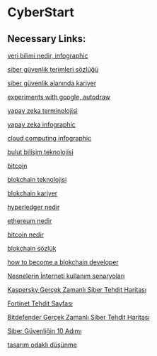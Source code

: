 # CyberStart

## Necessary Links: 

[veri bilimi nedir, infographic](https://ibm.ent.box.com/s/arw78ikk0o4re0p2245tmyjq9qu7w2fx)
  
[siber güvenlik terimleri sözlüğü](https://bundles.yourlearning.ibm.com/skills/learn/assets/NKVRGWVWNPRR77AZ/Cybersecurity3_Cybersecurity%20GLOSSARY_tr-TR-US.pdf)
 
[siber güvenlik alanında kariyer](https://bundles.yourlearning.ibm.com/skills/learn/assets/XVPQVZGJWWQV54PB/Cybersecurity_Infographic_tr.pdf)
 
[experiments with google, autodraw](https://experiments.withgoogle.com/autodraw)

[yapay zeka terminolojisi](https://bundles.yourlearning.ibm.com/skills/learn/assets/XVPQVPQERXKV58RE/Artificial%20Intelligence%20GLOSSARY_tr-TR.pdf)

[yapay zeka infographic](https://bundles.yourlearning.ibm.com/skills/learn/assets/MKPDKPDMYZYW12BV/AI_Infographic_tr.pdf)

[cloud computing infographic](https://ibm.ent.box.com/s/inx7prfvckcrh7wk1gegvqgc70j9mkc8)

[bulut bilişim teknolojisi](https://bundles.yourlearning.ibm.com/skills/learn/assets/JYNVQZYDVRRR3423/Cloud%20Computing%20Terminology_tr-TR.pdf)

[bitcoin](https://www.youtube.com/watch?v=kubGCSj5y3k&list=PLpQQipWcxwt_cocZHpKNRr2cTs5n2nL2p&index=11)

[blokchain teknolojisi](https://www.forbes.com/sites/quora/2019/05/29/what-do-people-misunderstand-about-blockchain-technology/#2bd45f245e39)

[blokchain kariyer](https://bundles.yourlearning.ibm.com/skills/learn/assets/WWZNWPZNQPQV2YRK/Blockchain_Infographic_tr.pdf)

[hyperledger nedir](https://blockgeeks.com/guides/hyperledger/)

[ethereum nedir](https://blockgeeks.com/guides/ethereum/)

[bitcoin nedir](https://blockgeeks.com/guides/what-is-bitcoin/)

[blokchain sözlük](https://bundles.yourlearning.ibm.com/skills/learn/assets/PZDYNVGRWJEZ26AV/Blockchain_glossary_tr-TR.pdf)

[how to become a blokchain developer](https://blockgeeks.com/guides/blockchain-developer/)

[Nesnelerin İnterneti kullanım senaryoları](https://bundles.yourlearning.ibm.com/skills/learn/assets/PZDYDXMKEDQZ2ND3/IoT%20use%20cases_The%20Internet%20of%20Things%20in%20action_Article_tr-TR.pdf)

[Kaspersky Gerçek Zamanlı Siber Tehdit Haritası](https://cybermap.kaspersky.com/)

[Fortinet Tehdit Sayfası](https://threatmap.fortiguard.com/)

[Bitdefender Gerçek Zamanlı Siber Tehdit Haritası](https://threatmap.bitdefender.com/)

[Siber Güvenliğin 10 Adımı](https://www.ncsc.gov.uk/files/2021-10-steps-to-cyber-security-infographic.pdf)

[tasarım odaklı düşünme](https://bundles.yourlearning.ibm.com/skills/learn/assets/GYEGYJDPZRZX653D/Design_Thinking_Infographic_tr.pdf)

[]()

[]()

[]()

[]()

[]()

[]()

[]()

[]()

[]()

[]()

